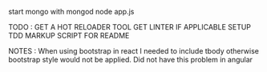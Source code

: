start mongo with mongod
node app.js

TODO : 
	GET A HOT RELOADER TOOL
	GET LINTER IF APPLICABLE
	SETUP TDD
	MARKUP SCRIPT FOR README

NOTES : 
	When using bootstrap in react I needed to include tbody otherwise bootstrap style would not be applied.  Did not have this problem in angular
